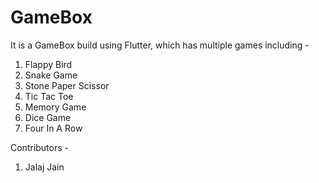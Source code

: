# GameBox

It is a GameBox build using Flutter, which has multiple games including -

1) Flappy Bird
2) Snake Game
3) Stone Paper Scissor
4) Tic Tac Toe
5) Memory Game
6) Dice Game
7) Four In A Row

Contributors -

1) Jalaj Jain
